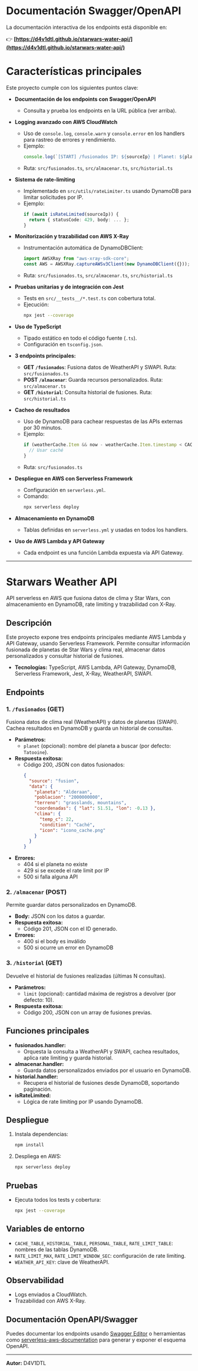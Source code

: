 # Documentación Swagger/OpenAPI

La documentación interactiva de los endpoints está disponible en:

👉 **[https://d4v1dtl.github.io/starwars-water-api/](https://d4v1dtl.github.io/starwars-water-api/)**

# Características principales

Este proyecto cumple con los siguientes puntos clave:

- **Documentación de los endpoints con Swagger/OpenAPI**

  - Consulta y prueba los endpoints en la URL pública (ver arriba).

- **Logging avanzado con AWS CloudWatch**

  - Uso de `console.log`, `console.warn` y `console.error` en los handlers para rastreo de errores y rendimiento.
  - Ejemplo:
    ```ts
    console.log(`[START] /fusionados IP: ${sourceIp} | Planet: ${planetName}`);
    ```
  - Ruta: `src/fusionados.ts`, `src/almacenar.ts`, `src/historial.ts`

- **Sistema de rate-limiting**

  - Implementado en `src/utils/rateLimiter.ts` usando DynamoDB para limitar solicitudes por IP.
  - Ejemplo:
    ```ts
    if (await isRateLimited(sourceIp)) {
      return { statusCode: 429, body: ... };
    }
    ```

- **Monitorización y trazabilidad con AWS X-Ray**

  - Instrumentación automática de DynamoDBClient:
    ```ts
    import AWSXRay from "aws-xray-sdk-core";
    const AWS = AWSXRay.captureAWSv3Client(new DynamoDBClient({}));
    ```
  - Ruta: `src/fusionados.ts`, `src/almacenar.ts`, `src/historial.ts`

- **Pruebas unitarias y de integración con Jest**

  - Tests en `src/__tests__/*.test.ts` con cobertura total.
  - Ejecución:
    ```bash
    npx jest --coverage
    ```

- **Uso de TypeScript**

  - Tipado estático en todo el código fuente (`.ts`).
  - Configuración en `tsconfig.json`.

- **3 endpoints principales:**

  - **GET `/fusionados`**: Fusiona datos de WeatherAPI y SWAPI. Ruta: `src/fusionados.ts`
  - **POST `/almacenar`**: Guarda recursos personalizados. Ruta: `src/almacenar.ts`
  - **GET `/historial`**: Consulta historial de fusiones. Ruta: `src/historial.ts`

- **Cacheo de resultados**

  - Uso de DynamoDB para cachear respuestas de las APIs externas por 30 minutos.
  - Ejemplo:
    ```ts
    if (weatherCache.Item && now - weatherCache.Item.timestamp < CACHE_TTL_MS) {
      // Usar caché
    }
    ```
  - Ruta: `src/fusionados.ts`

- **Despliegue en AWS con Serverless Framework**

  - Configuración en `serverless.yml`.
  - Comando:
    ```bash
    npx serverless deploy
    ```

- **Almacenamiento en DynamoDB**

  - Tablas definidas en `serverless.yml` y usadas en todos los handlers.

- **Uso de AWS Lambda y API Gateway**
  - Cada endpoint es una función Lambda expuesta vía API Gateway.

---

# Starwars Weather API

API serverless en AWS que fusiona datos de clima y Star Wars, con almacenamiento en DynamoDB, rate limiting y trazabilidad con X-Ray.

## Descripción

Este proyecto expone tres endpoints principales mediante AWS Lambda y API Gateway, usando Serverless Framework. Permite consultar información fusionada de planetas de Star Wars y clima real, almacenar datos personalizados y consultar historial de fusiones.

- **Tecnologías:** TypeScript, AWS Lambda, API Gateway, DynamoDB, Serverless Framework, Jest, X-Ray, WeatherAPI, SWAPI.

## Endpoints

### 1. `/fusionados` (GET)

Fusiona datos de clima real (WeatherAPI) y datos de planetas (SWAPI). Cachea resultados en DynamoDB y guarda un historial de consultas.

- **Parámetros:**
  - `planet` (opcional): nombre del planeta a buscar (por defecto: `Tatooine`).
- **Respuesta exitosa:**
  - Código 200, JSON con datos fusionados:
    ```json
    {
      "source": "fusion",
      "data": {
        "planeta": "Alderaan",
        "poblacion": "2000000000",
        "terreno": "grasslands, mountains",
        "coordenadas": { "lat": 51.51, "lon": -0.13 },
        "clima": {
          "temp_c": 22,
          "condition": "Caché",
          "icon": "icono_cache.png"
        }
      }
    }
    ```
- **Errores:**
  - 404 si el planeta no existe
  - 429 si se excede el rate limit por IP
  - 500 si falla alguna API

### 2. `/almacenar` (POST)

Permite guardar datos personalizados en DynamoDB.

- **Body:** JSON con los datos a guardar.
- **Respuesta exitosa:**
  - Código 201, JSON con el ID generado.
- **Errores:**
  - 400 si el body es inválido
  - 500 si ocurre un error en DynamoDB

### 3. `/historial` (GET)

Devuelve el historial de fusiones realizadas (últimas N consultas).

- **Parámetros:**
  - `limit` (opcional): cantidad máxima de registros a devolver (por defecto: 10).
- **Respuesta exitosa:**
  - Código 200, JSON con un array de fusiones previas.

## Funciones principales

- **fusionados.handler:**
  - Orquesta la consulta a WeatherAPI y SWAPI, cachea resultados, aplica rate limiting y guarda historial.
- **almacenar.handler:**
  - Guarda datos personalizados enviados por el usuario en DynamoDB.
- **historial.handler:**
  - Recupera el historial de fusiones desde DynamoDB, soportando paginación.
- **isRateLimited:**
  - Lógica de rate limiting por IP usando DynamoDB.

## Despliegue

1. Instala dependencias:
   ```bash
   npm install
   ```
2. Despliega en AWS:
   ```bash
   npx serverless deploy
   ```

## Pruebas

- Ejecuta todos los tests y cobertura:
  ```bash
  npx jest --coverage
  ```

## Variables de entorno

- `CACHE_TABLE`, `HISTORIAL_TABLE`, `PERSONAL_TABLE`, `RATE_LIMIT_TABLE`: nombres de las tablas DynamoDB.
- `RATE_LIMIT_MAX`, `RATE_LIMIT_WINDOW_SEC`: configuración de rate limiting.
- `WEATHER_API_KEY`: clave de WeatherAPI.

## Observabilidad

- Logs enviados a CloudWatch.
- Trazabilidad con AWS X-Ray.

## Documentación OpenAPI/Swagger

Puedes documentar los endpoints usando [Swagger Editor](https://editor.swagger.io/) o herramientas como [serverless-aws-documentation](https://www.serverless.com/plugins/serverless-aws-documentation) para generar y exponer el esquema OpenAPI.

---

**Autor:** D4V1DTL
